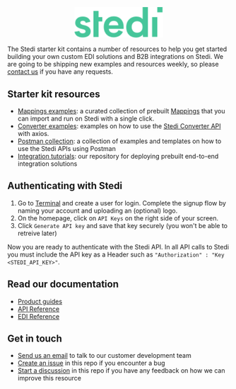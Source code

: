<p align="center">
  <a href="https://stedi.com">
    <img src = "./images/stedi-logo.svg" width = 200px>
  </a>
</p>


The Stedi starter kit contains a number of resources to help you get started building your own custom EDI solutions and B2B integrations on Stedi. We are going to be shipping new examples and resources weekly, so please [contact us](mailto:team@stedi.con) if you have any requests.

## Starter kit resources
- [Mappings examples](https://github.com/Stedi/starter-kit/tree/main/mappings-examples): a curated collection of prebuilt [Mappings](https://www.stedi.com/docs/mappings) that you can import and run on Stedi with a single click.
- [Converter examples](https://github.com/Stedi/starter-kit/tree/main/converter-examples): examples on how to use the [Stedi Converter API](https://www.stedi.com/docs/converter) with axios.
- [Postman collection](https://github.com/Stedi/starter-kit/tree/main/postman-api-collections): a collection of examples and templates on how to use the Stedi APIs using Postman
- [Integration tutorials](https://github.com/Stedi/starter-kit/tree/main/integration-tutorials): our repository for deploying prebuilt end-to-end integration solutions

## Authenticating with Stedi

1. Go to [Terminal](https://terminal.stedi.com/) and create a user for login. Complete the signup flow by naming your account and uploading an (optional) logo.
2. On the homepage, click on `API Keys` on the right side of your screen.
6. Click `Generate API key` and save that key securely (you won't be able to retreive later)

Now you are ready to authenticate with the Stedi API. In all API calls to Stedi you must include the API key as a Header such as `"Authorization" : "Key <STEDI_API_KEY>"`.

## Read our documentation
- [Product guides](https://www.stedi.com/docs)
- [API Reference](https://www.stedi.com/docs/api/edi-core)
- [EDI Reference](https://edi.stedi.com/)

## Get in touch
- [Send us an email](mailto:team@stedi.com) to talk to our customer development team
- [Create an issue](https://github.com/Stedi/starter-kit/issues) in this repo if you encounter a bug
- [Start a discussion](https://github.com/Stedi/starter-kit/discussions) in this repo if you have any feedback on how we can improve this resource

